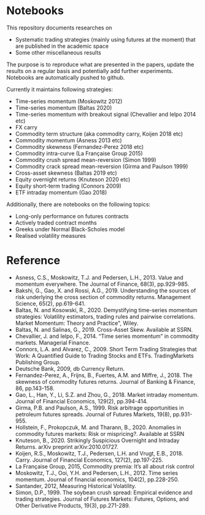 # Notebooks
This repository documents researches on
- Systematic trading strategies (mainly using futures at the moment) that are published in the academic space
- Some other miscellaneous results

The purpose is to reproduce what are presented in the papers, update the results on a regular basis and potentially add further experiments. Notebooks are automatically pushed to github.

Currently it maintains following strategies:
- Time-series momentum (Moskowitz 2012)
- Time-series momentum (Baltas 2020)
- Time-series momentum with breakout signal (Chevallier and Ielpo 2014 etc)
- FX carry
- Commodity term structure (aka commodity carry, Koijen 2018 etc)
- Commodity momentum (Asness 2013 etc)
- Commodity skewness (Fernandez-Perez 2018 etc)
- Commodity intra-curve (La Française Group 2015)
- Commodity crush spread mean-reversion (Simon 1999)
- Commodity crack spread mean-reversion (Girma and Paulson 1999)
- Cross-asset skewness (Baltas 2019 etc)
- Equity overnight returns (Knuteson 2020 etc)
- Equity short-term trading (Connors 2009)
- ETF intraday momentum (Gao 2018)

Additionally, there are notebooks on the following topics:
- Long-only performance on futures contracts
- Actively traded contract months
- Greeks under Normal Black-Scholes model
- Realised volatility measures


# Reference
- Asness, C.S., Moskowitz, T.J. and Pedersen, L.H., 2013. Value and momentum everywhere. The Journal of Finance, 68(3), pp.929-985.
- Bakshi, G., Gao, X. and Rossi, A.G., 2019. Understanding the sources of risk underlying the cross section of commodity returns. Management Science, 65(2), pp.619-641.
- Baltas, N. and Kosowski, R., 2020. Demystifying time-series momentum strategies: Volatility estimators, trading rules and pairwise correlations. Market Momentum: Theory and Practice", Wiley.
- Baltas, N. and Salinas, G., 2019. Cross-Asset Skew. Available at SSRN.
- Chevallier, J. and Ielpo, F., 2014. “Time series momentum” in commodity markets. Managerial Finance.
- Connors, L.A. and Alvarez, C., 2009. Short Term Trading Strategies that Work: A Quantified Guide to Trading Stocks and ETFs. TradingMarkets Publishing Group.
- Deutsche Bank, 2009, db Currency Return.
- Fernandez-Perez, A., Frijns, B., Fuertes, A.M. and Miffre, J., 2018. The skewness of commodity futures returns. Journal of Banking & Finance, 86, pp.143-158.
- Gao, L., Han, Y., Li, S.Z. and Zhou, G., 2018. Market intraday momentum. Journal of Financial Economics, 129(2), pp.394-414.
- Girma, P.B. and Paulson, A.S., 1999. Risk arbitrage opportunities in petroleum futures spreads. Journal of Futures Markets, 19(8), pp.931-955.
- Hollstein, F., Prokopczuk, M. and Tharann, B., 2020. Anomalies in commodity futures markets: Risk or mispricing?. Available at SSRN
- Knuteson, B., 2020. Strikingly Suspicious Overnight and Intraday Returns. arXiv preprint arXiv:2010.01727.
- Koijen, R.S., Moskowitz, T.J., Pedersen, L.H. and Vrugt, E.B., 2018. Carry. Journal of Financial Economics, 127(2), pp.197-225.
- La Française Group, 2015, Commodity premia: It’s all about risk control
- Moskowitz, T.J., Ooi, Y.H. and Pedersen, L.H., 2012. Time series momentum. Journal of financial economics, 104(2), pp.228-250.
- Santander, 2012, Measuring Historical Volatility.
- Simon, D.P., 1999. The soybean crush spread: Empirical evidence and trading strategies. Journal of Futures Markets: Futures, Options, and Other Derivative Products, 19(3), pp.271-289.